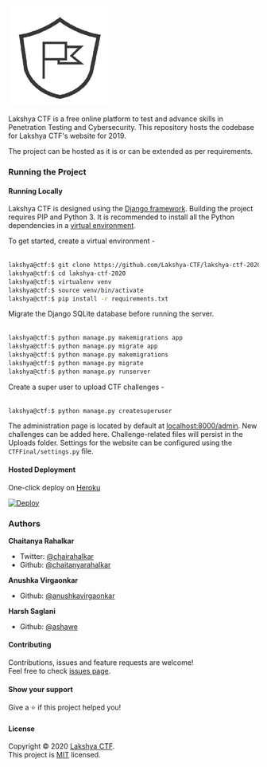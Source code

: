 ![Lakshya CTF](logo.png)


Lakshya CTF is a free online platform to test and advance skills in Penetration Testing and Cybersecurity. This repository hosts the codebase for Lakshya CTF's website for 2019.

The project can be hosted as it is or can be extended as per requirements.


### Running the Project


#### Running Locally 
Lakshya CTF is designed using the [Django framework](https://djangoproject.com). Building the project requires PIP and Python 3. It is recommended to install all the Python dependencies in a [virtual environment](https://pypi.org/project/virtualenv/). 

To get started, create a virtual environment - 

```bash

lakshya@ctf:$ git clone https://github.com/Lakshya-CTF/lakshya-ctf-2020
lakshya@ctf:$ cd lakshya-ctf-2020
lakshya@ctf:$ virtualenv venv
lakshya@ctf:$ source venv/bin/activate 
lakshya@ctf:$ pip install -r requirements.txt

```

Migrate the Django SQLite database before running the server. 

```bash

lakshya@ctf:$ python manage.py makemigrations app 
lakshya@ctf:$ python manage.py migrate app
lakshya@ctf:$ python manage.py makemigrations  
lakshya@ctf:$ python manage.py migrate
lakshya@ctf:$ python manage.py runserver

```

Create a super user to upload CTF challenges - 

```bash

lakshya@ctf:$ python manage.py createsuperuser

```
The administration page is located by default at [localhost:8000/admin](http://localhost:8000/admin). New challenges can be added here. Challenge-related files will persist in the Uploads folder. Settings for the website can be configured using the ```CTFFinal/settings.py``` file.


#### Hosted Deployment 
One-click deploy on [Heroku](https://heroku.com)

[![Deploy](https://www.herokucdn.com/deploy/button.svg)](https://heroku.com/deploy)


### Authors

 **Chaitanya Rahalkar**

* Twitter: [@chairahalkar](https://twitter.com/chairahalkar)
* Github: [@chaitanyarahalkar](https://github.com/chaitanyarahalkar)

 **Anushka Virgaonkar**

* Github: [@anushkavirgaonkar](https://github.com/anushkavirgaonkar)

 **Harsh Saglani**

* Github: [@ashawe](https://github.com/ashawe)

#### Contributing

Contributions, issues and feature requests are welcome!<br />Feel free to check [issues page](https://github.com/Lakshya-CTF/lakshya-ctf-2020/issues).

#### Show your support

Give a ⭐️ if this project helped you!

#### License

Copyright © 2020 [Lakshya CTF](https://github.com/Lakshya-CTF).<br />
This project is [MIT](https://github.com/Lakshya-CTF/lakshya-ctf-2020/blob/master/LICENSE) licensed.
